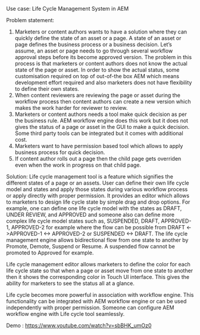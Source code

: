 Use case: Life Cycle Management System in AEM

Problem statement:
1. Marketers or content authors wants to have a solution where they can quickly define the state of an asset or a page. A state of an asset or page defines the
business process or a business decision. Let’s assume, an asset or page needs to go through several workflow approval steps before its become approved version. The problem
in this process is that marketers or content authors does not know the actual state of the page or asset. In order to show the actual status, some customisation required on top
of out-of-the box AEM which means development effort required and also marketers does not have flexibility to define their own states.
2. When content reviewers are reviewing the page or asset during the workflow process then content authors can create a new version which makes the work harder
for reviewer to review.
3. Marketers or content authors needs a tool make quick decision as per the business rule. AEM workflow engine does this work but it does not gives the status
of a page or asset in the GUI to make a quick decision. Some third party tools can be integrated but it comes with additional cost.
4. Marketers want to have permission based tool which allows to apply business process for quick decision.
5. If content author rolls out a page then the child page gets overriden even when the work in progress on that child page.

Solution:
Life cycle management tool is a feature which signifies the different states of a page or an assets. User can define their own life cycle model and states and apply those states during various workflow process or apply directly with proper permission.
It provides an editor which allows to marketers to design life cycle state by simple drag and drop options. For example, one can define one life cycle model with
the states as DRAFT, UNDER REVIEW, and APPROVED and someone also can define more complex life cycle model states such as, SUSPENDED, DRAFT, APPROVED-1, APPROVED-2
for example where the flow can be possible from DRAFT <->APPROVED-1 <-> APPROVED-2 or SUSPENDED <-> DRAFT. The life cycle management engine allows bidirectional
flow from one state to another by Promote, Demote, Suspend or Resume. A suspended flow cannot be promoted to Approved for example.

Life cycle management editor allows marketers to define the color for each life cycle state so that when a page or asset move from one state to another then
it shows the corresponding color in Touch UI interface. This gives the ability for marketers to see the status all at a glance.

Life cycle becomes more powerful in association with workflow engine. This functionality can be integrated with AEM workflow engine or can be used independently with proper permission.
Someone can configure AEM workflow engine with Life cycle tool seamlessly.

Demo : https://www.youtube.com/watch?v=sbBHK_umOz0
